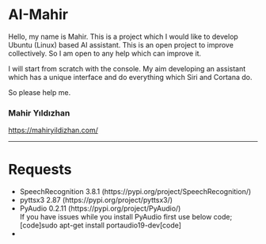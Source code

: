 # AI-Mahir

Hello, my name is Mahir. This is a project which I would like to develop Ubuntu (Linux) based AI assistant. This is an open project to improve collectively. So I am open to any help which can improve it.

I will start from scratch with the console. My aim developing an assistant which has a unique interface and do everything which Siri and Cortana do.

So please help me.

<h3>Mahir Yıldızhan</h3>
<a href="https://mahiryildizhan.com/" target="_blank">https://mahiryildizhan.com/</a>

<hr>
<h1>Requests</h1>
<ul>
<li>SpeechRecognition 3.8.1 (https://pypi.org/project/SpeechRecognition/)</li>
<li>pyttsx3 2.87 (https://pypi.org/project/pyttsx3/)</li>
<li>PyAudio 0.2.11 (https://pypi.org/project/PyAudio/)
<br>If you have issues while you install PyAudio first use below code;
<br>[code]sudo apt-get install portaudio19-dev[code]</li>
<li></li>
</ul> 
